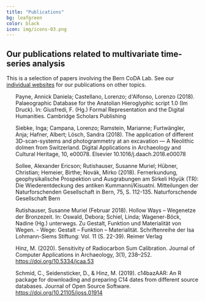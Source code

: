 ```yaml
---
title: "Publications"
bg: leafgreen
color: black
icon: img/icons-03.png
---
```


## Our publications related to multivariate time-series analysis

This is a selection of papers involving the Bern CoDA Lab.  See our <a href="https://berncodalab.github.io/#contact">individual websites</a> for our publications on other topics.

<style>
ul {
  list-style-type: none;
}
</style>

* Payne, Annick Daniela; Castellano, Lorenzo; d'Alfonso, Lorenzo (2018). Palaeographic Database for the Anatolian Hieroglyphic script 1.0 (Im Druck). In: Giusfredi, F. (Hg.) Formal Representation and the Digital Humanities. Cambridge Scholars Publishing

* Siebke, Inga; Campana, Lorenzo; Ramstein, Marianne; Furtwängler, Anja; Hafner, Albert; Lösch, Sandra (2018). The application of different 3D-scan-systems and photogrammetry at an excavation — A Neolithic dolmen from Switzerland. Digital Applications in Archaeology and Cultural Heritage, 10, e00078. Elsevier 10.1016/j.daach.2018.e00078

* Sollee, Alexander Ericson; Rutishauser, Susanne Muriel; Hübner, Christian; Hemeier, Birthe; Novák, Mirko (2018). Fernerkundung, geophysikalische Prospektion und Ausgrabungen am Sirkeli Höyük (TR): Die Wiederentdeckung des antiken Kummanni/Kisuatni. Mitteilungen der Naturforschenden Gesellschaft in Bern, 75, S. 112-135. Naturforschende Gesellschaft Bern

* Rutishauser, Susanne Muriel (Februar 2018). Hollow Ways – Wegenetze der Bronzezeit. In: Oswald, Debora; Schiel, Linda; Wagener-Böck, Nadine (Hg.) unterwegs. Zu Gestalt, Funktion und Materialität von Wegen. - Wege: Gestalt – Funktion – Materialität. Schriftenreihe der Isa Lohmann-Siems Stiftung: Vol. 11 (S. 22-39). Reimer Verlag

* Hinz, M. (2020). Sensitivity of Radiocarbon Sum Calibration. Journal of Computer Applications in Archaeology, 3(1), 238–252. https://doi.org/10.5334/jcaa.53

* Schmid, C., Seidensticker, D., & Hinz, M. (2019). c14bazAAR: An R package for downloading and preparing C14 dates from different source databases. Journal of Open Source Software. https://doi.org/10.21105/joss.01914

